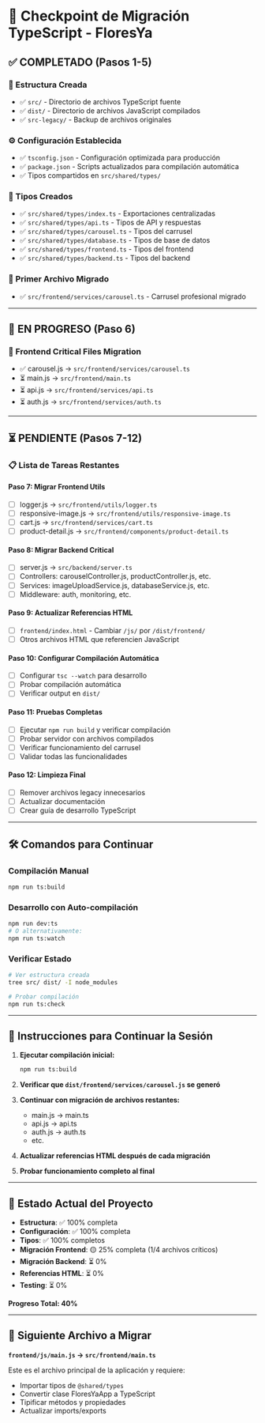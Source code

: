 # 🚀 Checkpoint de Migración TypeScript - FloresYa

## ✅ **COMPLETADO** (Pasos 1-5)

### 📁 Estructura Creada
- ✅ `src/` - Directorio de archivos TypeScript fuente
- ✅ `dist/` - Directorio de archivos JavaScript compilados
- ✅ `src-legacy/` - Backup de archivos originales

### ⚙️ Configuración Establecida
- ✅ `tsconfig.json` - Configuración optimizada para producción
- ✅ `package.json` - Scripts actualizados para compilación automática
- ✅ Tipos compartidos en `src/shared/types/`

### 📝 Tipos Creados
- ✅ `src/shared/types/index.ts` - Exportaciones centralizadas
- ✅ `src/shared/types/api.ts` - Tipos de API y respuestas
- ✅ `src/shared/types/carousel.ts` - Tipos del carrusel
- ✅ `src/shared/types/database.ts` - Tipos de base de datos
- ✅ `src/shared/types/frontend.ts` - Tipos del frontend
- ✅ `src/shared/types/backend.ts` - Tipos del backend

### 🎠 Primer Archivo Migrado
- ✅ `src/frontend/services/carousel.ts` - Carrusel profesional migrado

---

## 🔄 **EN PROGRESO** (Paso 6)

### 📱 Frontend Critical Files Migration
- ✅ carousel.js → `src/frontend/services/carousel.ts`
- ⏳ main.js → `src/frontend/main.ts`
- ⏳ api.js → `src/frontend/services/api.ts`
- ⏳ auth.js → `src/frontend/services/auth.ts`

---

## ⏳ **PENDIENTE** (Pasos 7-12)

### 📋 Lista de Tareas Restantes

#### Paso 7: Migrar Frontend Utils
- [ ] logger.js → `src/frontend/utils/logger.ts`
- [ ] responsive-image.js → `src/frontend/utils/responsive-image.ts`
- [ ] cart.js → `src/frontend/services/cart.ts`
- [ ] product-detail.js → `src/frontend/components/product-detail.ts`

#### Paso 8: Migrar Backend Critical
- [ ] server.js → `src/backend/server.ts`
- [ ] Controllers: carouselController.js, productController.js, etc.
- [ ] Services: imageUploadService.js, databaseService.js, etc.
- [ ] Middleware: auth, monitoring, etc.

#### Paso 9: Actualizar Referencias HTML
- [ ] `frontend/index.html` - Cambiar `/js/` por `/dist/frontend/`
- [ ] Otros archivos HTML que referencien JavaScript

#### Paso 10: Configurar Compilación Automática
- [ ] Configurar `tsc --watch` para desarrollo
- [ ] Probar compilación automática
- [ ] Verificar output en `dist/`

#### Paso 11: Pruebas Completas
- [ ] Ejecutar `npm run build` y verificar compilación
- [ ] Probar servidor con archivos compilados
- [ ] Verificar funcionamiento del carrusel
- [ ] Validar todas las funcionalidades

#### Paso 12: Limpieza Final
- [ ] Remover archivos legacy innecesarios
- [ ] Actualizar documentación
- [ ] Crear guía de desarrollo TypeScript

---

## 🛠️ **Comandos para Continuar**

### Compilación Manual
```bash
npm run ts:build
```

### Desarrollo con Auto-compilación
```bash
npm run dev:ts
# O alternativamente:
npm run ts:watch
```

### Verificar Estado
```bash
# Ver estructura creada
tree src/ dist/ -I node_modules

# Probar compilación
npm run ts:check
```

---

## 📝 **Instrucciones para Continuar la Sesión**

1. **Ejecutar compilación inicial:**
   ```bash
   npm run ts:build
   ```

2. **Verificar que `dist/frontend/services/carousel.js` se generó**

3. **Continuar con migración de archivos restantes:**
   - main.js → main.ts
   - api.js → api.ts 
   - auth.js → auth.ts
   - etc.

4. **Actualizar referencias HTML después de cada migración**

5. **Probar funcionamiento completo al final**

---

## 🎯 **Estado Actual del Proyecto**

- **Estructura**: ✅ 100% completa
- **Configuración**: ✅ 100% completa  
- **Tipos**: ✅ 100% completos
- **Migración Frontend**: 🟡 25% completa (1/4 archivos críticos)
- **Migración Backend**: ⏳ 0% 
- **Referencias HTML**: ⏳ 0%
- **Testing**: ⏳ 0%

**Progreso Total: 40%**

---

## 🚀 **Siguiente Archivo a Migrar**

**`frontend/js/main.js` → `src/frontend/main.ts`**

Este es el archivo principal de la aplicación y requiere:
- Importar tipos de `@shared/types`
- Convertir clase FloresYaApp a TypeScript
- Tipificar métodos y propiedades
- Actualizar imports/exports